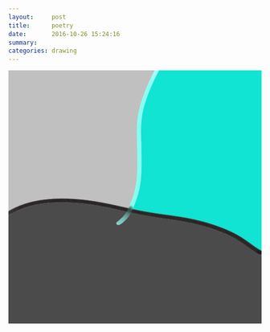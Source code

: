 ```yaml
---
layout:     post
title:      poetry
date:       2016-10-26 15:24:16
summary:    
categories: drawing
---
```

![poetry](/images/diary/poetry.png "sound")
